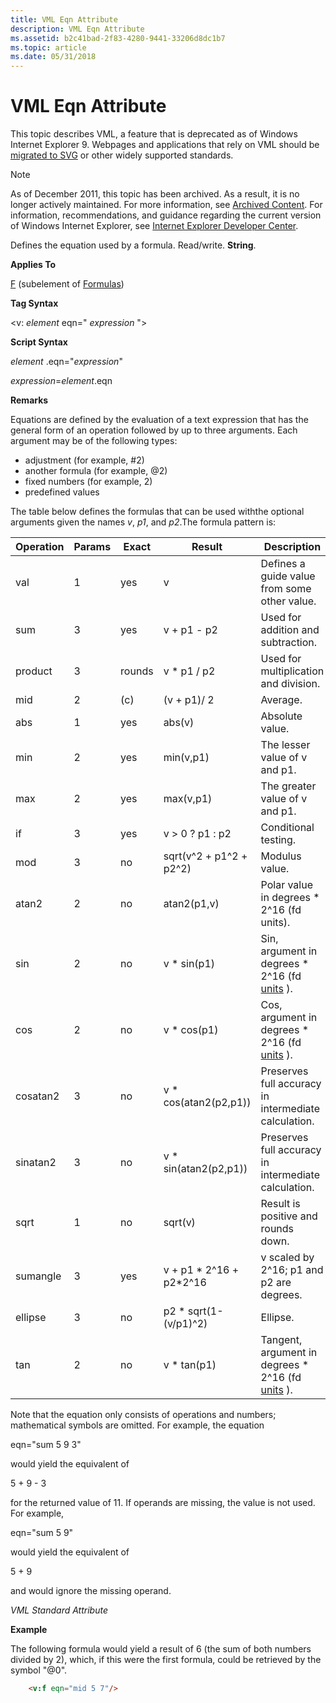 ```yaml
---
title: VML Eqn Attribute
description: VML Eqn Attribute
ms.assetid: b2c41bad-2f83-4280-9441-33206d8dc1b7
ms.topic: article
ms.date: 05/31/2018
---
```


# VML Eqn Attribute

This topic describes VML, a feature that is deprecated as of Windows Internet Explorer 9. Webpages and applications that rely on VML should be [migrated to SVG](https://go.microsoft.com/fwlink/p/?LinkID=236964) or other widely supported standards.

> [!Note]  
> As of December 2011, this topic has been archived. As a result, it is no longer actively maintained. For more information, see [Archived Content](https://docs.microsoft.com/previous-versions/windows/internet-explorer/ie-developer/). For information, recommendations, and guidance regarding the current version of Windows Internet Explorer, see [Internet Explorer Developer Center](https://go.microsoft.com/fwlink/p/?linkid=204313).

 

Defines the equation used by a formula. Read/write. **String**.

**Applies To**

[F](msdn-online-vml-f-element.md) (subelement of [Formulas](msdn-online-vml-formulas-element.md))

**Tag Syntax**

<v: *element* eqn=" *expression* ">

**Script Syntax**

*element* .eqn="*expression*"

*expression*=*element*.eqn

**Remarks**

Equations are defined by the evaluation of a text expression that has the general form of an operation followed by up to three arguments. Each argument may be of the following types:

-   adjustment (for example, \#2)
-   another formula (for example, @2)
-   fixed numbers (for example, 2)
-   predefined values

The table below defines the formulas that can be used withthe optional arguments given the names *v*, *p1*, and *p2*.The formula pattern is:

<f eqn=" *operation* \[*v* \] \[*p1* \] \[*p2* \]"/>



| Operation | Params | Exact  | Result                    | Description                                                                    |
|-----------|--------|--------|---------------------------|--------------------------------------------------------------------------------|
| val       | 1      | yes    | v                         | Defines a guide value from some other value.                                   |
| sum       | 3      | yes    | v + p1 - p2               | Used for addition and subtraction.                                             |
| product   | 3      | rounds | v \* p1 / p2              | Used for multiplication and division.                                          |
| mid       | 2      | (c)    | (v + p1)/ 2               | Average.                                                                       |
| abs       | 1      | yes    | abs(v)                    | Absolute value.                                                                |
| min       | 2      | yes    | min(v,p1)                 | The lesser value of v and p1.                                                  |
| max       | 2      | yes    | max(v,p1)                 | The greater value of v and p1.                                                 |
| if        | 3      | yes    | v > 0 ? p1 : p2        | Conditional testing.                                                           |
| mod       | 3      | no     | sqrt(v^2 + p1^2 + p2^2)   | Modulus value.                                                                 |
| atan2     | 2      | no     | atan2(p1,v)               | Polar value in degrees \* 2^16 (fd units).                                     |
| sin       | 2      | no     | v \* sin(p1)              | Sin, argument in degrees \* 2^16 (fd [units](msdn-online-vml-units.md) ).     |
| cos       | 2      | no     | v \* cos(p1)              | Cos, argument in degrees \* 2^16 (fd [units](msdn-online-vml-units.md) ).     |
| cosatan2  | 3      | no     | v \* cos(atan2(p2,p1))    | Preserves full accuracy in intermediate calculation.                           |
| sinatan2  | 3      | no     | v \* sin(atan2(p2,p1))    | Preserves full accuracy in intermediate calculation.                           |
| sqrt      | 1      | no     | sqrt(v)                   | Result is positive and rounds down.                                            |
| sumangle  | 3      | yes    | v + p1 \* 2^16 + p2\*2^16 | v scaled by 2^16; p1 and p2 are degrees.<br/>                            |
| ellipse   | 3      | no     | p2 \* sqrt(1-(v/p1)^2)    | Ellipse.                                                                       |
| tan       | 2      | no     | v \* tan(p1)              | Tangent, argument in degrees \* 2^16 (fd [units](msdn-online-vml-units.md) ). |



 

Note that the equation only consists of operations and numbers; mathematical symbols are omitted. For example, the equation

eqn="sum 5 9 3"

would yield the equivalent of

5 + 9 - 3

for the returned value of 11. If operands are missing, the value is not used. For example,

eqn="sum 5 9"

would yield the equivalent of

5 + 9

and would ignore the missing operand.

*VML Standard Attribute*

**Example**

The following formula would yield a result of 6 (the sum of both numbers divided by 2), which, if this were the first formula, could be retrieved by the symbol "@0".


```HTML
    <v:f eqn="mid 5 7"/>
```



 

 





